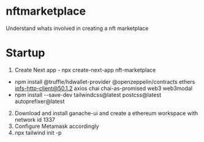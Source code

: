 # nftmarketplace
Understand whats involved in creating a nft marketplace

# Startup 
1. Create Next app -  npx create-next-app nft-marketplace
- npm install @truffle/hdwallet-provider @openzeppelin/contracts ethers ipfs-http-client@50.1.2 axios chai chai-as-promised web3 web3modal
- npm install --save-dev tailwindcss@latest postcss@latest autoprefixer@latest

2. Download and install ganache-ui and create a ethereum workspace with network id 1337
3. Configure Metamask accordingly
4. npx tailwind init -p